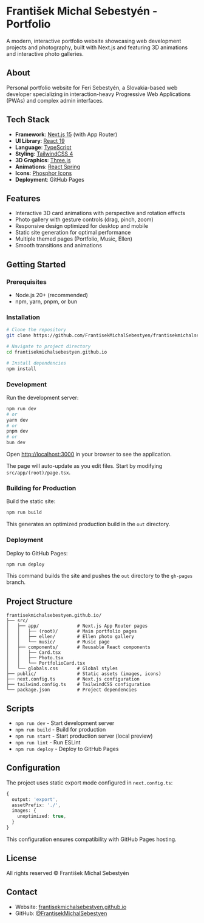 # František Michal Sebestyén - Portfolio

A modern, interactive portfolio website showcasing web development projects and photography, built with Next.js and featuring 3D animations and interactive photo galleries.

## About

Personal portfolio website for Feri Sebestyén, a Slovakia-based web developer specializing in interaction-heavy Progressive Web Applications (PWAs) and complex admin interfaces.

## Tech Stack

- **Framework**: [Next.js 15](https://nextjs.org) (with App Router)
- **UI Library**: [React 19](https://react.dev)
- **Language**: [TypeScript](https://www.typescriptlang.org)
- **Styling**: [TailwindCSS 4](https://tailwindcss.com)
- **3D Graphics**: [Three.js](https://threejs.org)
- **Animations**: [React Spring](https://www.react-spring.dev)
- **Icons**: [Phosphor Icons](https://phosphoricons.com)
- **Deployment**: GitHub Pages

## Features

- Interactive 3D card animations with perspective and rotation effects
- Photo gallery with gesture controls (drag, pinch, zoom)
- Responsive design optimized for desktop and mobile
- Static site generation for optimal performance
- Multiple themed pages (Portfolio, Music, Ellen)
- Smooth transitions and animations

## Getting Started

### Prerequisites

- Node.js 20+ (recommended)
- npm, yarn, pnpm, or bun

### Installation

```bash
# Clone the repository
git clone https://github.com/FrantisekMichalSebestyen/frantisekmichalsebestyen.github.io.git

# Navigate to project directory
cd frantisekmichalsebestyen.github.io

# Install dependencies
npm install
```

### Development

Run the development server:

```bash
npm run dev
# or
yarn dev
# or
pnpm dev
# or
bun dev
```

Open [http://localhost:3000](http://localhost:3000) in your browser to see the application.

The page will auto-update as you edit files. Start by modifying `src/app/(root)/page.tsx`.

### Building for Production

Build the static site:

```bash
npm run build
```

This generates an optimized production build in the `out` directory.

### Deployment

Deploy to GitHub Pages:

```bash
npm run deploy
```

This command builds the site and pushes the `out` directory to the `gh-pages` branch.

## Project Structure

```
frantisekmichalsebestyen.github.io/
├── src/
│   ├── app/              # Next.js App Router pages
│   │   ├── (root)/       # Main portfolio pages
│   │   ├── ellen/        # Ellen photo gallery
│   │   └── music/        # Music page
│   ├── components/       # Reusable React components
│   │   ├── Card.tsx
│   │   ├── Photo.tsx
│   │   └── PortfolioCard.tsx
│   └── globals.css       # Global styles
├── public/               # Static assets (images, icons)
├── next.config.ts        # Next.js configuration
├── tailwind.config.ts    # TailwindCSS configuration
└── package.json          # Project dependencies
```

## Scripts

- `npm run dev` - Start development server
- `npm run build` - Build for production
- `npm run start` - Start production server (local preview)
- `npm run lint` - Run ESLint
- `npm run deploy` - Deploy to GitHub Pages

## Configuration

The project uses static export mode configured in `next.config.ts`:

```typescript
{
  output: 'export',
  assetPrefix: './',
  images: {
    unoptimized: true,
  }
}
```

This configuration ensures compatibility with GitHub Pages hosting.

## License

All rights reserved © František Michal Sebestyén

## Contact

- Website: [frantisekmichalsebestyen.github.io](https://frantisekmichalsebestyen.github.io)
- GitHub: [@FrantisekMichalSebestyen](https://github.com/FrantisekMichalSebestyen)
